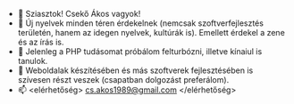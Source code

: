 - 👋 Sziasztok! Csekő Ákos vagyok!
- 👀 Új nyelvek minden téren érdekelnek (nemcsak szoftverfejlesztés területén, hanem az idegen nyelvek, kultúrák is). Emellett érdekel a zene és az írás is.
- 🌱 Jelenleg a PHP tudásomat próbálom felturbózni, illetve kínaiul is tanulok.
- 💞️ Weboldalak készítésében és más szoftverek fejlesztésében is szívesen részt veszek (csapatban dolgozást preferálom).
- 📫 <elérhetőség> cs.akos1989@gmail.com </elérhetőség>

